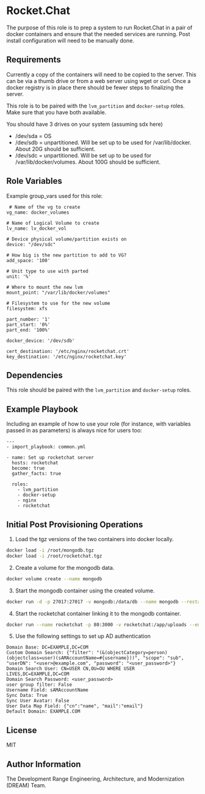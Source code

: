 Rocket.Chat
===========

The purpose of this role is to prep a system to run Rocket.Chat in a pair of docker containers and ensure that the needed services are running. Post install configuration will need to be manually done.

Requirements
------------

Currently a copy of the containers will need to be copied to the server. This can be via a thumb drive or from a web server using wget or curl. Once a docker registry is in place there should be fewer steps to finalizing the server.

This role is to be paired with the `lvm_partition` and `docker-setup` roles. Make sure that you have both available.

You should have 3 drives on your system (assuming sdx here)

* /dev/sda = OS
* /dev/sdb = unpartitioned. Will be set up to be used for /var/lib/docker. About 20G should be sufficient.
* /dev/sdc = unpartitioned. Will be set up to be used for /var/lib/docker/volumes. About 100G should be sufficient.

Role Variables
--------------

Example group_vars used for this role:

```
 # Name of the vg to create
vg_name: docker_volumes

# Name of Logical Volume to create
lv_name: lv_docker_vol

# Device physical volume/partition exists on
device: "/dev/sdc"

# How big is the new partition to add to VG?
add_space: '100'

# Unit type to use with parted
unit: '%'

# Where to mount the new lvm
mount_point: "/var/lib/docker/volumes"

# Filesystem to use for the new volume
filesystem: xfs

part_number: '1'
part_start: '0%'
part_end: '100%'

docker_device: '/dev/sdb'

cert_destination: '/etc/nginx/rocketchat.crt'
key_destination: '/etc/nginx/rocketchat.key'
```

Dependencies
------------

This role should be paired with the `lvm_partition` and `docker-setup` roles.

Example Playbook
----------------

Including an example of how to use your role (for instance, with variables passed in as parameters) is always nice for users too:

    ---
    - import_playbook: common.yml

    - name: Set up rocketchat server
      hosts: rocketchat
      become: true
      gather_facts: true

      roles:
        - lvm_partition
        - docker-setup
        - nginx
        - rocketchat

Initial Post Provisioning Operations
------------------------------------

1. Load the tgz versions of the two containers into docker locally.
```bash
docker load -i /root/mongodb.tgz
docker load -i /root/rocketchat.tgz
```
2. Create a volume for the mongodb data.
```bash
docker volume create --name mongodb
```
3. Start the mongodb container using the created volume.
```bash
docker run -d -p 27017:27017 -v mongodb:/data/db --name mongodb --restart always mongodb:latest
```
4. Start the rocketchat container linking it to the mongodb container.
```bash
docker run --name rocketchat -p 80:3000 -v rocketchat:/app/uploads --env ROOT_URL=http://localhost --link mongodb:db -d --restart always rocket.chat
```
5. Use the following settings to set up AD authentication

```
Domain Base: DC=EXAMPLE,DC=COM
Custom Domain Search: {"filter": "(&(objectCategory=person)(objectclass=user)(sAMAccountName=#{username}))", "scope": "sub", "userDN": "<user>@example.com", "password": "<user_password>"}
Domain Search User: CN=USER CN,OU=OU WHERE USER LIVES,DC=EXAMPLE,DC=COM
Domain Search Password: <user_password>
user group filter: False 
Username Field: sAMAccountName 
Sync Data: True 
Sync User Avatar: False 
User Data Map Field: {"cn":"name", "mail":"email"} 
Default Domain: EXAMPLE.COM
```

License
-------

MIT

Author Information
------------------

The Development Range Engineering, Architecture, and Modernization (DREAM) Team.
